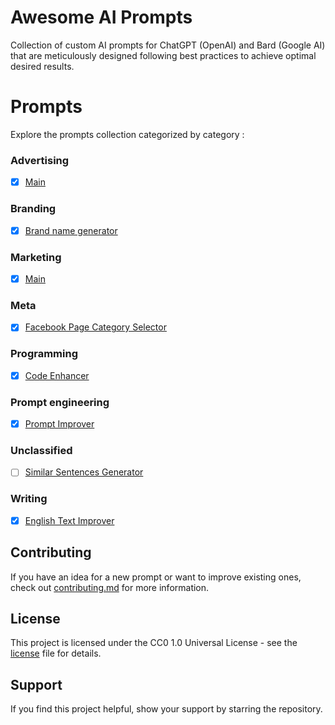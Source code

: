 # Awesome AI Prompts

Collection of custom AI prompts for ChatGPT (OpenAI) and Bard (Google AI) that are meticulously designed following best practices to achieve optimal desired results.

# Prompts

Explore the prompts collection categorized by category :

### Advertising

- [x] [Main](./prompts/advertising/main.md)

### Branding

- [x] [Brand name generator](./prompts/branding/brand-name-generator.md)

### Marketing

- [x] [Main](./prompts/marketing/main.md)

### Meta

- [x] [Facebook Page Category Selector](./prompts/meta/facebook-page-category-selector.md)

### Programming

- [x] [Code Enhancer](./prompts/programming/code-enhancer.md)

### Prompt engineering

- [x] [Prompt Improver](./prompts/prompt-engineering/prompt-improver.md)

### Unclassified

- [ ] [Similar Sentences Generator](./prompts/unclassified/similar-sentences-generator.md)

### Writing

- [x] [English Text Improver](./prompts/writing/english-text-improver.md)

## Contributing

If you have an idea for a new prompt or want to improve existing ones, check out [contributing.md](CONTRIBUTING.md) for more information.

## License

This project is licensed under the CC0 1.0 Universal License - see the [license](LICENSE) file for details.

## Support

If you find this project helpful, show your support by starring the repository.